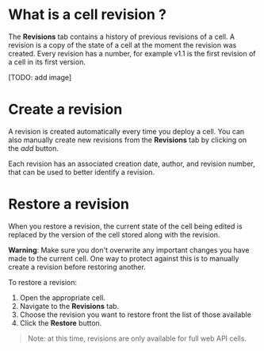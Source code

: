 
# What is a cell revision ?

The **Revisions** tab contains a history of previous revisions of a cell. A revision is a copy of the state of a cell at the moment the revision was created. Every revision has a number, for example v1.1 is the first revision of a cell in its first version.

[TODO: add image]

# Create a revision

A revision is created automatically every time you deploy a cell. You can also manually create new revisions from the **Revisions** tab by clicking on the *add* button.

Each revision has an associated creation date, author, and revision number, that can be used to better identify a revision.

# Restore a revision

When you restore a revision, the current state of the cell being edited is replaced by the version of the cell stored along with the revision.

**Warning**: Make sure you don't overwrite any important changes you have made to the current cell. One way to protect against this is to manually create a revision before restoring another.


To restore a revision:  

1. Open the appropriate cell.  
2. Navigate to the **Revisions** tab.
3. Choose the revision you want to restore front the list of those available
4. Click the **Restore** button.

> Note: at this time, revisions are only available for full web API cells.
